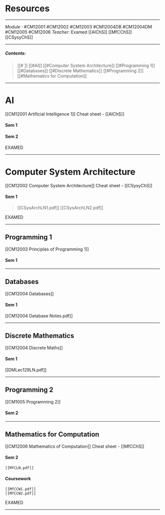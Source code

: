 # Resources
---
*Module :* #CM12001 #CM12002 #CM12003 #CM12004DB #CM12004DM #CM12005 #CM12006 
*Teacher*: 
Examed [[AIChS]] [[MfCChS]] [[CSysyChS]]

---
##### Contents: 
> [[# ]]  [[#AI]]
> [[#Computer System Architecture]]
> [[#Programming 1]]
> [[#Databases]]
> [[#Discrete Mathematics]]
> [[#Programming 2]]
> [[#Mathematics for Computation]]

--- 
# AI 
[[CM12001 Artificial Intelligence 1]]
Cheat sheet - [[AIChS]]
#### Sem 1 

#### Sem 2

EXAMED 

---
# Computer System Architecture 
[[CM12002 Computer System Architecture]]
Cheat sheet - [[CSysyChS]]
#### Sem 1 
> 	[[CSysArchLN1.pdf]]
 >	[[CSysArchLN2.pdf]]

EXAMED 

---
## Programming 1
[[CM12003 Principles of Programming 1]]
#### Sem 1 

---
## Databases
[[CM12004 Databases]]
#### Sem 1 
[[CM12004 Database Notes.pdf]]

---
## Discrete Mathematics
[[CM12004 Discrete Maths]]
#### Sem 1 
[[DMLec129LN.pdf]]


---
## Programming 2
[[CM1005 Programming 2]]
#### Sem 2

---
## Mathematics for Computation
[[CM12006 Mathematics of Computation]]
Cheat sheet - [[MfCChS]]
#### Sem 2
	[[MfCLN.pdf]]

#### Coursework
	[[MfCCW1.pdf]]
	[[MfCCW2.pdf]]

EXAMED 

---

